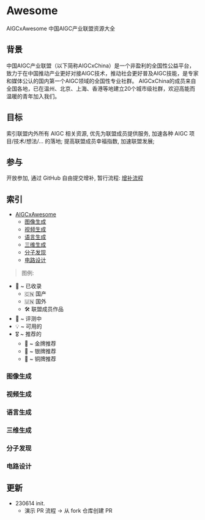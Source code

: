 # Awesome
AIGCxAwesome 中国AIGC产业联盟资源大全

## 背景
中国AIGC产业联盟（以下简称AIGCxChina）是一个非盈利的全国性公益平台，
致力于在中国推动产业更好对接AIGC技术，推动社会更好普及AIGC技能，是专家和媒体公认的国内第一个AIGC领域的全国性专业社群。
AIGCxChina的成员来自全国各地，已在温州、北京、上海、香港等地建立20个城市级社群，欢迎高能而温暖的青年加入我们。

## 目标
索引联盟内外所有 AIGC 相关资源,
优先为联盟成员提供服务, 加速各种 AIGC 项目/技术/想法/... 的落地;
提高联盟成员幸福指数, 加速联盟发展;

## 参与
开放参加, 通过 GitHub 自由提交增补,
暂行流程: [增补流程](https://github.com/AIGCx/Awesome/wiki#增补流程)

## 索引

- [AIGCxAwesome](#Awesome)
    + [图像生成](#图像生成)
    + [视频生成](#视频生成)
    + [语言生成](#语言生成)
    + [三维生成](#三维生成)
    + [分子发现](#分子发现)
    + [电路设计](#电路设计)

> 图例:

- 📩 ~ 已收录
    - 🇨🇳 国产
    - 🇺🇳 国外
    - 🛠️ 联盟成员作品
- 🔎 ~ 评测中
- 💡 ~ 可用的
- 🎖️ ~ 推荐的
    - 🥇 ~ 金牌推荐
    - 🥈 ~ 银牌推荐
    - 🥉 ~ 铜牌推荐

### 图像生成

### 视频生成

### 语言生成

### 三维生成

### 分子发现

### 电路设计


## 更新

- 230614 init.
    - 演示 PR 流程 -> 从 fork 仓库创建 PR
